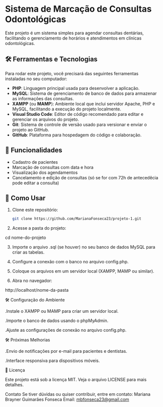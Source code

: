 # Sistema de Marcação de Consultas Odontológicas

Este projeto é um sistema simples para agendar consultas dentárias, facilitando o gerenciamento de horários e atendimentos em clínicas odontológicas.

## 🛠️ Ferramentas e Tecnologias

Para rodar este projeto, você precisará das seguintes ferramentas instaladas no seu computador:

- **PHP**: Linguagem principal usada para desenvolver a aplicação.
- **MySQL**: Sistema de gerenciamento de banco de dados para armazenar as informações das consultas.
- **XAMPP** (ou **MAMP**): Ambiente local que inclui servidor Apache, PHP e MySQL, facilitando a execução do projeto localmente.
- **Visual Studio Code**: Editor de código recomendado para editar e gerenciar os arquivos do projeto.
- **Git**: Sistema de controle de versão usado para versionar e enviar o projeto ao GitHub.
- **GitHub**: Plataforma para hospedagem do código e colaboração.

## 🚀 Funcionalidades

- Cadastro de pacientes
- Marcação de consultas com data e hora
- Visualização dos agendamentos
- Cancelamento e edição de consultas (só se for com 72h de antecedêcia pode editar a consulta)


## 📁 Como Usar

1. Clone este repositório:
   ```bash
   git clone https://github.com/MarianaFonseca23/projeto-1.git

2. Acesse a pasta do projeto: 

  cd nome-do-projeto

3. Importe o arquivo .sql (se houver) no seu banco de dados MySQL para criar as tabelas.

4. Configure a conexão com o banco no arquivo config.php.

5. Coloque os arquivos em um servidor local (XAMPP, MAMP ou similar).

6. Abra no navegador:

http://localhost/nome-da-pasta

🛠️ Configuração do Ambiente

.Instale o XAMPP ou MAMP para criar um servidor local.

.Importe o banco de dados usando o phpMyAdmin.

.Ajuste as configurações de conexão no arquivo config.php.

🛠️ Próximas Melhorias

.Envio de notificações por e-mail para pacientes e dentistas.

.Interface responsiva para dispositivos móveis.

📝 Licença

Este projeto está sob a licença MIT. Veja o arquivo LICENSE para mais detalhes.



Contato
Se tiver dúvidas ou quiser contribuir, entre em contato:
Mariana Brayner Guimarães Fonseca
Email: mbfonseca23@gmail.com